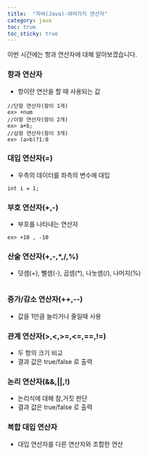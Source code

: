 ```yaml
---
title:  "자바(Java)-여러가지 연산자"
category: java
toc: true
toc_sticky: true
---
```










이번 시간에는 항과 연산자에 대해 알아보겠습니다.



### 항과 연산자

- 항이란 연산을 할 때 사용되는 값

```
//단항 연산자(항이 1개)
ex> +num
//이항 연산자(항이 2개)
ex> a+b;
//삼항 연산자(항이 3개)
ex> (a>b)?1:0
```



### 대입 연산자(=)

- 우측의 데이터를 좌측의 변수에 대입

```
int i = 1;
```



### 부호 연산자(+,-)

- 부호를 나타내는 연산자

```
ex> +10 , -10
```



### 산술 연산자(+,-,*,/,%)

- 덧셈(+), 뺄셈(-), 곱셈(*), 나눗셈(/), 나머지(%)

```
```





### 증가/감소 연산자(++,--)

- 값을 1만큼 늘리거나 줄일때 사용



### 관계 연산자(>,<,>=,<=,==,!=)

- 두 항의 크기 비교
- 결과 값은 true/false 로 출력



### 논리 연산자(&&,||,!)

- 논리식에 대해 참,거짓 판단
- 결과 값은 true/false 로 출력



### 복합 대입 연산자

- 대입 연산자를 다른 연산자와 조합한 연산

